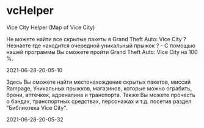 # vcHelper

Vice City Helper (Map of Vice City)

Не можете найти все скрытые пакеты в Grand Theft Auto: Vice City ? Незнаете где находится очередной уникальный прыжок ? - С помощью нашей программы Вы сможете пройти Grand Theft Auto: Vice City на 100 %.

2021-06-28-20-05-10

Здесь Вы сможете найти местонахождение скрытых пакетов, миссий Rampage, Уникальных прыжков, магазинов, которые можно ограбить, брони, аптечкек, адреналина и транспорта. Также Вы можете прочесть о бандах, транспортных средствах, персонажах и т.д. посетив раздел "Библиотека Vice City".

2021-06-28-20-05-32
